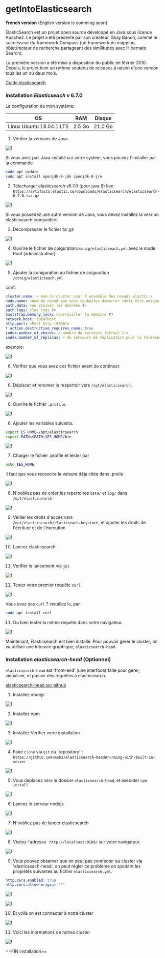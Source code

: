 # getIntoElasticsearch

**French version** (English version is comming soon)

ElasticSearch est un projet open source développé en Java sous licence Apache2. Le projet a été présenté par son créateur, Shay Banon, comme le successeur du framework Compass (un framework de mapping objet/moteur de recherche partageant des similitudes avec Hibernate Search).

La première version a été mise à disposition du public en février 2010. Depuis, le projet tient un rythme soutenu de releases à raison d'une version tous les un ou deux mois.

[Guide elasticsearch](https://www.elastic.co/guide/en/elasticsearch/reference/master/index.html)

### Installation _Elasticseach_ v 6.7.0

La configuration de mon système:

| OS                       | RAM    | Disque  |
| ------------------------ | ------ | ------- |
| Linux Ubuntu 18.04.1 LTS | 2.5 Go | 21.0 Go |

1. Vérifier la versions de Java

![1](./screeshots/1.JPG)

Si vous avez pas Java installé sur votre system, vous pouvez l'installer par la commande

```bash
sudo apt update
sudo apt install openjdk-8-jdk openjdk-8-jre
```

2. Télecharger elasticsearch v6.7.0 (pour java 8)
   lien: `https://artifacts.elastic.co/downloads/elasticsearch/elasticsearch-6.7.0.tar.gz`

![1](./screeshots/2.JPG)

Si vous possedez une autre version de Java, vous devez installez la vesrion elasticsearch compatible:

3. Décompresser le fichier tar.gz

![1](./screeshots/3.JPG)

4. Ouvrire le fichier de coiguration`/conig/elasticseach.yml` avec le mode Root (administrateur)

![1](./screeshots/4.JPG)

5. Ajouter la coniguration au fichier de coiguration `/conig/elasticseach.yml`

conf:

```yml
cluster.name: < nom du cluster pour l’ensemble des noeuds elastic >
node.name: <nom du noeud que vous souhaitez démarrer (doit être unique pour un cluster)>
path.data: <ou stocker les données ?>
path.logs: <les logs ?>
bootstrap.memory_lock: <verrouiller la mémoire ?>
network.host: localhost
http.port: <Port http (9200)>
! action.destructive_requires_name: true
index.number_of_shards: < nombre de serveurs (défaut 1)>
index.number_of_replicas: < de serveurs de réplication pour la tolérance aux pannes (défaut 0) >
```

exemple:

![1](./screeshots/14.JPG)

6. Vérifier que vous avez ces fichier avant de continuer.

![1](./screeshots/7.JPG)

6. Déplacer et renomer le respertoir vers `/opt/elasticsearch`.

![1](./screeshots/9.JPG)

6. Ouvrire le fichier `.profile`.

![1](./screeshots/11.JPG)

6. Ajouter les variables suivants.

```bash
export ES_HOME=/opt/elasticsearch
export PATH=$PATH:$ES_HOME/bin
```

![1](./screeshots/10.JPG)

7. Charger le fichier .profile et tester par

```bash
echo $ES_HOME
```

Il faut que vous recevoire la valeure dèja citée dans .proile

![1](./screeshots/12.JPG)

8. N'oubliez pas de créer les repertoires `data/` et `log/` dans `/opt/elasticsearch`

![1](./screeshots/13.JPG)

9. Vériier les droits d'accès vers `/opt/elasticsearch/elaticseach.keystore`, et ajouter les droits de l'écriture et de l'éxecution.

![1](./screeshots/15.JPG)

10. Lancez elasticsearch

![1](./screeshots/17.JPG)

11. Verifier le lancement via `jps`

![1](./screeshots/18.JPG)

11. Tester votre premier requête `curl`

![1](./screeshots/19.JPG)

Vous avez pas `curl` ? installez le, par

```bash
sudo apt install curl
```

11. Ou bien tester la même requête dans votre navigateur.

![1](./screeshots/20.JPG)

Maintenant, Elasticsearch est bien installé.
Pour pouvoir gérer le cluster, on va utiliser une interace graphique, `elasticsearch-head`.

### Installation _elasticsearch-head_ (Optionnel)

`elasticsearch-head` est 'front-end' (une interface) faite pour gérer, visualiser, et passer des requêtes à elasticsearch.

[elasticsearch-head sur github](https://github.com/mobz/elasticsearch-head#running-with-built-in-server)

1. Installez nodejs

![1](./screeshots/head-1.JPG)

2. Installez npm

![1](./screeshots/head-2.JPG)

3. Installez Verifier votre installation

![1](./screeshots/head-3.JPG)

4. Faire `clone` via `git` du 'repository' : `https://github.com/mobz/elasticsearch-head#running-with-built-in-server`

![1](./screeshots/head-4.JPG)

5. Vous deplacez vers le dossier `elasticsearch-head`, et executer `npm install`

![1](./screeshots/head-5.JPG)

6. Lancez le serveur nodejs

![1](./screeshots/head-6.JPG)

7. N'oubliez pas de lancer elasticsearch

![1](./screeshots/head-7.JPG)

8. Visitez l'adresse ` http://localhost:9100/` sur votre navigateur.

![1](./screeshots/head-8.JPG)

9. Vous pouvez observer que on peut pas connecter au cluster via 'elasticseach-head', on peut régler ce problème on ajoutant les propiétés suivantes au fichier `elasticsearch.yml`.

```yml
http.cors.enabled: true
http.cors.allow-origin: "*"
```

![1](./screeshots/head-10.JPG)

![1](./screeshots/head-9.JPG)

10. Et voilà on est connecter à notre cluster

![1](./screeshots/head-11.JPG)

11. Voici les inormations de notres cluster

![1](./screeshots/head-12.JPG)

==FIN installation==
